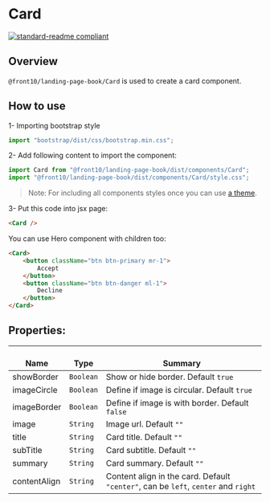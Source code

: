 # Card

[![standard-readme compliant](https://img.shields.io/badge/standard--readme-OK-green.svg?style=flat-square)](https://github.com/RichardLitt/standard-readme)

## Overview
`@front10/landing-page-book/Card` is used to create a card component.

## How to use
1- Importing bootstrap style

```js
import "bootstrap/dist/css/bootstrap.min.css";
```
2- Add following content to import the component:

```js
import Card from "@front10/landing-page-book/dist/components/Card";
import "@front10/landing-page-book/dist/components/Card/style.css";
```

> Note: For including all components styles once you can use [a theme](https://github.com/front10/landing-page-book/wiki/Theming).

3- Put this code into jsx page:
```html
<Card />
```
You can use Hero component with children too:
```html
<Card>
    <button className="btn btn-primary mr-1">
        Accept
    </button>
    <button className="btn btn-danger ml-1">
        Decline
    </button>
</Card>
```

## Properties:

| </br>Name   | </br>Type | </br>Summary                                                                                 | 
| ------------| - | ------------------------------------------------------------------------------------------------------ |
| showBorder      | `Boolean` | Show or hide border. Default `true` |
| imageCircle      | `Boolean` | Define if image is circular. Default `true` |
| imageBorder      | `Boolean` | Define if image is with border. Default `false` |
| image      | `String` | Image url. Default `""` |
| title      | `String` | Card title. Default `""` |
| subTitle      | `String` | Card subtitle. Default `""` |
| summary      | `String` | Card summary. Default `""` |
| contentAlign      | `String` | Content align in the card. Default `"center"`, can be `left`, `center` and `right` |
